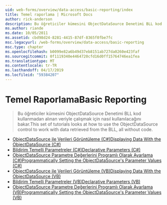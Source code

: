 ```yaml
---
uid: web-forms/overview/data-access/basic-reporting/index
title: Temel raporlama | Microsoft Docs
author: rick-anderson
description: Bu öğreticiler kümesini ObjectDataSource Denetimi BLL kod kullanmadan alınan veriyle çalışmak için nasıl kullanılacağını bakar.
ms.author: riande
ms.date: 10/05/2011
ms.assetid: cbd98d24-8281-4415-87df-8365f0fbe7fc
msc.legacyurl: /web-forms/overview/data-access/basic-reporting
msc.type: chapter
ms.openlocfilehash: b0099e82a6b49d37eb8151ab727da0260e423faf
ms.sourcegitcommit: 0f1119340e4464720cfd16d0ff15764746ea1fea
ms.translationtype: MT
ms.contentlocale: tr-TR
ms.lasthandoff: 04/17/2019
ms.locfileid: "59384207"
---
```

# <a name="basic-reporting"></a><span data-ttu-id="a6dac-103">Temel Raporlama</span><span class="sxs-lookup"><span data-stu-id="a6dac-103">Basic Reporting</span></span>

> <span data-ttu-id="a6dac-104">Bu öğreticiler kümesini ObjectDataSource Denetimi BLL kod kullanmadan alınan veriyle çalışmak için nasıl kullanılacağını bakar.</span><span class="sxs-lookup"><span data-stu-id="a6dac-104">This set of tutorials looks at how to use the ObjectDataSource control to work with data retrieved from the BLL, all without code.</span></span>


- [<span data-ttu-id="a6dac-105">ObjectDataSource ile Verileri Görüntüleme (C#)</span><span class="sxs-lookup"><span data-stu-id="a6dac-105">Displaying Data With the ObjectDataSource (C#)</span></span>](displaying-data-with-the-objectdatasource-cs.md)
- [<span data-ttu-id="a6dac-106">Bildirim Temelli Parametreler (C#)</span><span class="sxs-lookup"><span data-stu-id="a6dac-106">Declarative Parameters (C#)</span></span>](declarative-parameters-cs.md)
- [<span data-ttu-id="a6dac-107">ObjectDataSource Parametre Değerlerini Programlı Olarak Ayarlama (C#)</span><span class="sxs-lookup"><span data-stu-id="a6dac-107">Programmatically Setting the ObjectDataSource's Parameter Values (C#)</span></span>](programmatically-setting-the-objectdatasource-s-parameter-values-cs.md)
- [<span data-ttu-id="a6dac-108">ObjectDataSource ile Verileri Görüntüleme (VB)</span><span class="sxs-lookup"><span data-stu-id="a6dac-108">Displaying Data With the ObjectDataSource (VB)</span></span>](displaying-data-with-the-objectdatasource-vb.md)
- [<span data-ttu-id="a6dac-109">Bildirim Temelli Parametreler (VB)</span><span class="sxs-lookup"><span data-stu-id="a6dac-109">Declarative Parameters (VB)</span></span>](declarative-parameters-vb.md)
- [<span data-ttu-id="a6dac-110">ObjectDataSource Parametre Değerlerini Programlı Olarak Ayarlama (VB)</span><span class="sxs-lookup"><span data-stu-id="a6dac-110">Programmatically Setting the ObjectDataSource's Parameter Values (VB)</span></span>](programmatically-setting-the-objectdatasource-s-parameter-values-vb.md)
